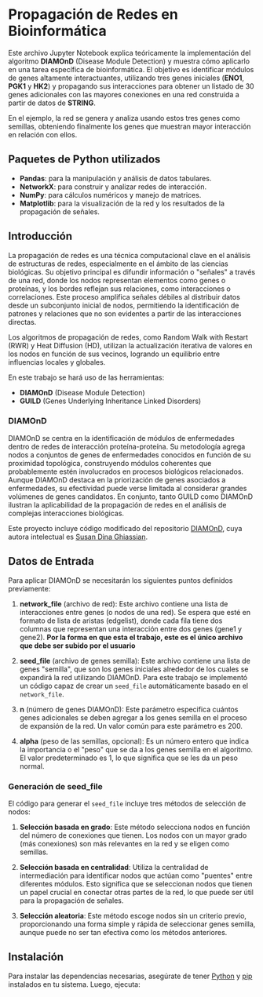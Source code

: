 # **Propagación de Redes en Bioinformática**
Este archivo Jupyter Notebook explica teóricamente la implementación del algoritmo **DIAMOnD** (Disease Module Detection) y muestra cómo aplicarlo en una tarea específica de bioinformática. El objetivo es identificar módulos de genes altamente interactuantes, utilizando tres genes iniciales (**ENO1**, **PGK1** y **HK2**) y propagando sus interacciones para obtener un listado de 30 genes adicionales con las mayores conexiones en una red construida a partir de datos de **STRING**.

En el ejemplo, la red se genera y analiza usando estos tres genes como semillas, obteniendo finalmente los genes que muestran mayor interacción en relación con ellos.

## Paquetes de Python utilizados

- **Pandas**: para la manipulación y análisis de datos tabulares.
- **NetworkX**: para construir y analizar redes de interacción.
- **NumPy**: para cálculos numéricos y manejo de matrices.
- **Matplotlib**: para la visualización de la red y los resultados de la propagación de señales.


## **Introducción**

La propagación de redes es una técnica computacional clave en el análisis de estructuras de redes, especialmente en el ámbito de las ciencias biológicas. Su objetivo principal es difundir información o "señales" a través de una red, donde los nodos representan elementos como genes o proteínas, y los bordes reflejan sus relaciones, como interacciones o correlaciones. Este proceso amplifica señales débiles al distribuir datos desde un subconjunto inicial de nodos, permitiendo la identificación de patrones y relaciones que no son evidentes a partir de las interacciones directas.

Los algoritmos de propagación de redes, como Random Walk with Restart (RWR) y Heat Diffusion (HD), utilizan la actualización iterativa de valores en los nodos en función de sus vecinos, logrando un equilibrio entre influencias locales y globales.

En este trabajo se hará uso de las herramientas:

- **DIAMOnD** (Disease Module Detection)
- **GUILD** (Genes Underlying Inheritance Linked Disorders)

### **DIAMOnD**

DIAMOnD se centra en la identificación de módulos de enfermedades dentro de redes de interacción proteína-proteína. Su metodología agrega nodos a conjuntos de genes de enfermedades conocidos en función de su proximidad topológica, construyendo módulos coherentes que probablemente estén involucrados en procesos biológicos relacionados. Aunque DIAMOnD destaca en la priorización de genes asociados a enfermedades, su efectividad puede verse limitada al considerar grandes volúmenes de genes candidatos. En conjunto, tanto GUILD como DIAMOnD ilustran la aplicabilidad de la propagación de redes en el análisis de complejas interacciones biológicas.

Este proyecto incluye código modificado del repositorio [DIAMOnD](https://github.com/dinaghiassian/DIAMOnD), cuya autora intelectual es [Susan Dina Ghiassian](https://github.com/dinaghiassian).


## **Datos de Entrada**

Para aplicar DIAMOnD se necesitarán los siguientes puntos definidos previamente:

1. **network_file** (archivo de red): Este archivo contiene una lista de interacciones entre genes (o nodos de una red). Se espera que esté en formato de lista de aristas (edgelist), donde cada fila tiene dos columnas que representan una interacción entre dos genes (gene1 y gene2). **Por la forma en que esta el trabajo, este es el único archivo que debe ser subido por el usuario**

2. **seed_file** (archivo de genes semilla): Este archivo contiene una lista de genes "semilla", que son los genes iniciales alrededor de los cuales se expandirá la red utilizando DIAMOnD. Para este trabajo se implementó un código capaz de crear un `seed_file` automáticamente basado en el `network_file`.

3. **n** (número de genes DIAMOnD): Este parámetro especifica cuántos genes adicionales se deben agregar a los genes semilla en el proceso de expansión de la red. Un valor común para este parámetro es 200.

4. **alpha** (peso de las semillas, opcional): Es un número entero que indica la importancia o el "peso" que se da a los genes semilla en el algoritmo. El valor predeterminado es 1, lo que significa que se les da un peso normal.

### **Generación de seed_file**

El código para generar el `seed_file` incluye tres métodos de selección de nodos:

1. **Selección basada en grado**: Este método selecciona nodos en función del número de conexiones que tienen. Los nodos con un mayor grado (más conexiones) son más relevantes en la red y se eligen como semillas.

2. **Selección basada en centralidad**: Utiliza la centralidad de intermediación para identificar nodos que actúan como "puentes" entre diferentes módulos. Esto significa que se seleccionan nodos que tienen un papel crucial en conectar otras partes de la red, lo que puede ser útil para la propagación de señales.

3. **Selección aleatoria**: Este método escoge nodos sin un criterio previo, proporcionando una forma simple y rápida de seleccionar genes semilla, aunque puede no ser tan efectiva como los métodos anteriores.

## **Instalación**

Para instalar las dependencias necesarias, asegúrate de tener [Python](https://www.python.org/downloads/) y [pip](https://pip.pypa.io/en/stable/installation/) instalados en tu sistema. Luego, ejecuta:
